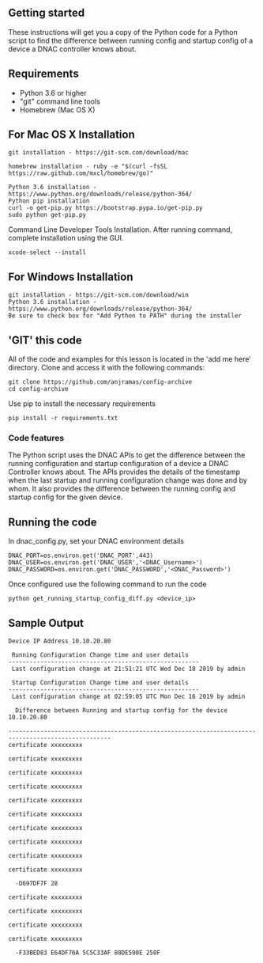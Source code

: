 ## Getting started

These instructions will get you a copy of the Python code for a Python script to find the difference between running config and startup config of a device a DNAC controller knows about.

## Requirements

- Python 3.6 or higher
- "git" command line tools
- Homebrew (Mac OS X)

## For Mac OS X Installation

```
git installation - https://git-scm.com/download/mac
```
```
homebrew installation - ruby -e "$(curl -fsSL https://raw.github.com/mxcl/homebrew/go)"
```
```
Python 3.6 installation - https://www.python.org/downloads/release/python-364/
Python pip installation
curl -o get-pip.py https://bootstrap.pypa.io/get-pip.py
sudo python get-pip.py
```
Command Line Developer Tools Installation. After running command, complete installation using the GUI.
```          
xcode-select --install
```

## For Windows Installation
```
git installation - https://git-scm.com/download/win
Python 3.6 installation - https://www.python.org/downloads/release/python-364/
Be sure to check box for "Add Python to PATH" during the installer
```

## 'GIT' this code

All of the code and examples for this lesson is located in the 'add me here' directory. Clone and access it with the following commands:

```
git clone https://github.com/anjramas/config-archive
cd config-archive
```
Use pip to install the necessary requirements
```
pip install -r requirements.txt
```

### Code features

The Python script uses the DNAC APIs to get the difference between the running configuration and startup configuration of a device a DNAC Controller knows about. The APIs provides the details of the timestamp when the last startup and running configuration change was done and by whom. It also provides the difference between the running config and startup config for the given device.

## Running the code

In dnac_config.py, set your DNAC environment details

```DNAC=os.environ.get('DNAC','<DNAC_Cluster_IP>')
DNAC_PORT=os.environ.get('DNAC_PORT',443)
DNAC_USER=os.environ.get('DNAC_USER','<DNAC_Username>')
DNAC_PASSWORD=os.environ.get('DNAC_PASSWORD','<DNAC_Password>')
```
Once configured use the following command to run the code
```
python get_running_startup_config_diff.py <device_ip>
```

## Sample Output

```>python get_running_startup_config_diff.py 10.10.20.80
Device IP Address 10.10.20.80

 Running Configuration Change time and user details
------------------------------------------------------
 Last configuration change at 21:51:21 UTC Wed Dec 18 2019 by admin

 Startup Configuration Change time and user details
------------------------------------------------------
 Last configuration change at 02:59:05 UTC Mon Dec 16 2019 by admin

  Difference between Running and startup config for the device 10.10.20.80

---------------------------------------------------------------------------------------------------
certificate xxxxxxxxx

certificate xxxxxxxxx

certificate xxxxxxxxx

certificate xxxxxxxxx

certificate xxxxxxxxx

certificate xxxxxxxxx

certificate xxxxxxxxx

certificate xxxxxxxxx

certificate xxxxxxxxx

certificate xxxxxxxxx

  -D697DF7F 28

certificate xxxxxxxxx

certificate xxxxxxxxx

certificate xxxxxxxxx

certificate xxxxxxxxx

  -F33BED83 E64DF76A 5C5C33AF 88DE590E 250F
```

